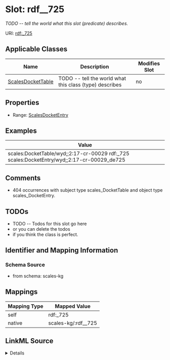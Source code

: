 

# Slot: rdf__725


_TODO -- tell the world what this slot (predicate) describes._





URI: [rdf:_725](http://www.w3.org/1999/02/22-rdf-syntax-ns#_725)



<!-- no inheritance hierarchy -->





## Applicable Classes

| Name | Description | Modifies Slot |
| --- | --- | --- |
| [ScalesDocketTable](../classes/ScalesDocketTable.md) | TODO -- tell the world what this class (type) describes |  no  |







## Properties

* Range: [ScalesDocketEntry](../classes/ScalesDocketEntry.md)






## Examples

| Value |
| --- |
| scales:DocketTable/wyd;;2:17-cr-00029 rdf:_725 scales:DocketEntry/wyd;;2:17-cr-00029_de725 |

## Comments

* 404 occurrences with subject type scales_DocketTable and object type scales_DocketEntry.

## TODOs

* TODO -- Todos for this slot go here
* or you can delete the todos
* if you think the class is perfect.

## Identifier and Mapping Information







### Schema Source


* from schema: scales-kg




## Mappings

| Mapping Type | Mapped Value |
| ---  | ---  |
| self | rdf:_725 |
| native | scales-kg/:rdf__725 |




## LinkML Source

<details>
```yaml
name: rdf__725
description: TODO -- tell the world what this slot (predicate) describes.
todos:
- TODO -- Todos for this slot go here
- or you can delete the todos
- if you think the class is perfect.
comments:
- 404 occurrences with subject type scales_DocketTable and object type scales_DocketEntry.
examples:
- value: scales:DocketTable/wyd;;2:17-cr-00029 rdf:_725 scales:DocketEntry/wyd;;2:17-cr-00029_de725
from_schema: scales-kg
rank: 1000
slot_uri: rdf:_725
alias: rdf__725
domain_of:
- scales_DocketTable
range: scales_DocketEntry

```
</details>